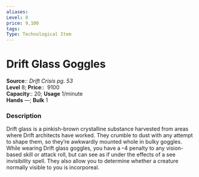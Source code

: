 ```yaml
---
aliases: 
Level: 8
price: 9,100
tags: 
Type: Technological Item
---
```


# Drift Glass Goggles

**Source**:: _Drift Crisis pg. 53_  
**Level** 8;
**Price**::  9100  
**Capacity**:: 20; **Usage** 1/minute  
**Hands** —; **Bulk** 1

### Description

Drift glass is a pinkish-brown crystalline substance harvested from areas where Drift architects have worked. They crumble to dust with any attempt to shape them, so they’re awkwardly mounted whole in bulky goggles. While wearing Drift glass goggles, you have a –4 penalty to any vision-based skill or attack roll, but can see as if under the effects of a see invisibility spell. They also allow you to determine whether a creature normally visible to you is incorporeal.
